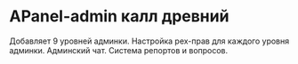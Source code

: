 # APanel-admin калл древний
Добавляет 9 уровней админки.
Настройка pex-прав для каждого уровня админки.
Админский чат.
Система репортов и вопросов.
